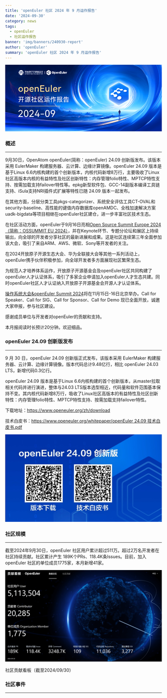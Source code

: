 ```yaml
---
title: 'openEuler 社区 2024 年 9 月运作报告'
date: '2024-09-30'
category: news
tags:
  - openEuler
  - 社区运作报告
banner: 'img/banners/240930-report'
author: 'openEuler'
summary: 'openEuler 社区 2024 年 9 月运作报告'
---
```




![image](media/240930-report.png)


### 概述
---

9月30日，OpenAtom openEuler(简称：openEuler) 24.09 创新版发布。该版本采用 EulerMaker 构建服务器、云计算、边缘计算镜像。openEuler 24.09 版本是基于Linux 6.6内核构建的首个创新版本，内核代码新增8万行，主要吸收了Linux社区高版本内核的有益特性及社区创新特性：内存管理folio特性、MPTCP特性支持、按需加载支持failover特性等。epkg新型软件包、GCC-14副版本编译工具链支持、iSula支持NRI插件式扩展等特性已随 24.09 版本一起发布。

在其他方面，分层分类工具pkgs-categorizer、系统安全评估工具CT-OVAL和security-baseline、高性能的键值内存数据库openAMDC、全栈加速解决方案uadk-bigdata等项目相继在openEuler社区建仓，进一步丰富社区技术生态。

在社区活动方面，openEuler于9月16日亮相[Open Source Summit Europe 2024（简称：OSSUMMIT EU 2024）](https://www.openeuler.org/zh/news/openEuler/20240923-osseu/20240923-osseu.html)，并在Keynote环节、专题分论坛和展区上持续输出，向全球的开发者分享社区的最新进展和成果。这是社区连续第三年全面参加该大会，吸引了来自ARM、AWS、微软、Sony等开发者的关注。

在2024开放原子开源生态大会、华为全联接大会等其他一系列活动上，openEuler携手伙伴积极参加，向全球开发者多方面展现社区繁荣生态。

为规范人才培养体系运作，开放原子开源基金会及openEuler社区共同构建了openEuler人才认证体系，吸引了多家企业申请加入openEuler人才生态共建。同时openEuler社区人才认证纳入开放原子开源基金会开源人才认证体系。

[操作系统大会&openEuler Summit 2024](https://www.openeuler.org/zh/interaction/summit-list/summit2024/)将在11月15日-16日北京举办。Call for Speaker、Call for SIG、Call for Sponsor、Call for Demo 现已全面开放，诚邀大家申报，参与社区建设。

感谢成员单位与开发者对openEuler的贡献和支持。

本月报阅读时长预计20分钟。欢迎细品。


### openEuler 24.09 创新版发布
---

9 月 30 日，openEuler 24.09 创新版正式发布，该版本采用 EulerMaker 构建服务器、云计算、边缘计算镜像。版本代码总计9.48亿行，相比 openEuler 24.03 LTS，新增代码0.3亿行。

openEuler 24.09 版本是基于Linux 6.6内核构建的首个创新版本，从master拉取相关代码并进行演进，整体与24.03 LTS版本选型相近，代码量和软件范围基本保持不变。其内核代码新增8万行，吸收了Linux社区高版本的有益特性及社区创新特性：内存管理folio特性、MPTCP特性支持、按需加载支持failover特性。

下载地址：<https://www.openeuler.org/zh/download>

技术白皮书：[https://www.openeuler.org/whitepaper/openEuler 24.09 技术白皮书.pdf](https://www.openeuler.org/zh/showcase/technical-white-paper/)

![image](media/2409-02.jpg)



### 社区规模
---

截至2024年9月30日，openEuler 社区用户累计超过511万。超过2万名开发者在社区持续贡献。社区累计产生 189K个PRs、118.4K条Issues。目前，加入openEuler 社区的单位成员1775家，本月新增41家。

![image](media/2409-03.png)

社区贡献看板（截至2024/09/30）


### 社区事件
---

